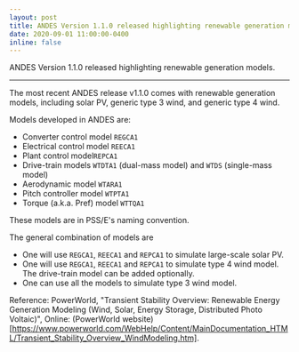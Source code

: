```yaml
---
layout: post
title: ANDES Version 1.1.0 released highlighting renewable generation models.
date: 2020-09-01 11:00:00-0400
inline: false
---
```


ANDES Version 1.1.0 released highlighting renewable generation models.

***
The most recent ANDES release v1.1.0 comes with renewable generation models, including solar PV, generic type 3 wind, and generic type 4 wind.

Models developed in ANDES are:

- Converter control model `REGCA1`
- Electrical control model `REECA1`
- Plant control model`REPCA1`
- Drive-train models `WTDTA1` (dual-mass model) and `WTDS` (single-mass model)
- Aerodynamic model `WTARA1`
- Pitch controller model `WTPTA1`
- Torque (a.k.a. Pref) model `WTTQA1`

These models are in PSS/E's naming convention.

The general combination of models are

- One will use `REGCA1`, `REECA1` and `REPCA1` to simulate large-scale solar PV.
- One will use `REGCA1`, `REECA1` and `REPCA1` to simulate type 4 wind model.
  The drive-train model can be added optionally.
- One can use all the models to simulate type 3 wind model.

Reference: PowerWorld, "Transient Stability Overview: Renewable Energy Generation Modeling (Wind, Solar, Energy Storage, Distributed Photo Voltaic)", Online: (PowerWorld website)[https://www.powerworld.com/WebHelp/Content/MainDocumentation_HTML/Transient_Stability_Overview_WindModeling.htm].


